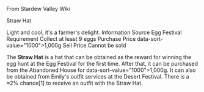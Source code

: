 From Stardew Valley Wiki

Straw Hat

Light and cool, it's a farmer's delight. Information Source Egg Festival Requirement Collect at least 9 eggs Purchase Price data-sort-value="1000"&gt;1,000g Sell Price Cannot be sold

The **Straw Hat** is a hat that can be obtained as the reward for winning the egg hunt at the Egg Festival for the first time. After that, it can be purchased from the Abandoned House for data-sort-value="1000"&gt;1,000g. It can also be obtained from Emily's outfit services at the Desert Festival. There is a ≈2% chance\[1] to receive an outfit with the Straw Hat.